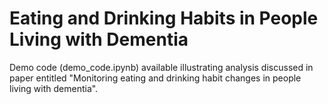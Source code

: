 # Eating and Drinking Habits in People Living with Dementia
Demo code (demo_code.ipynb) available illustrating analysis discussed in paper entitled "Monitoring eating and drinking habit changes in people living with dementia".

